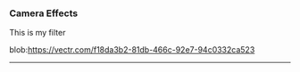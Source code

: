 ### Camera Effects

This is my filter

blob:https://vectr.com/f18da3b2-81db-466c-92e7-94c0332ca523

***
